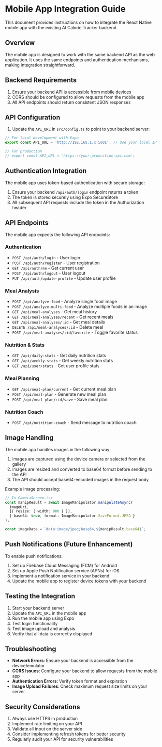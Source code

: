 # Mobile App Integration Guide

This document provides instructions on how to integrate the React Native mobile app with the existing AI Calorie Tracker backend.

## Overview

The mobile app is designed to work with the same backend API as the web application. It uses the same endpoints and authentication mechanisms, making integration straightforward.

## Backend Requirements

1. Ensure your backend API is accessible from mobile devices
2. CORS should be configured to allow requests from the mobile app
3. All API endpoints should return consistent JSON responses

## API Configuration

1. Update the `API_URL` in `src/config.ts` to point to your backend server:

```typescript
// For local development with Expo
export const API_URL = 'http://192.168.1.x:5001'; // Use your local IP address

// For production
// export const API_URL = 'https://your-production-api.com';
```

## Authentication Integration

The mobile app uses token-based authentication with secure storage:

1. Ensure your backend `/api/auth/login` endpoint returns a token
2. The token is stored securely using Expo SecureStore
3. All subsequent API requests include the token in the Authorization header

## API Endpoints

The mobile app expects the following API endpoints:

### Authentication
- `POST /api/auth/login` - User login
- `POST /api/auth/register` - User registration
- `GET /api/auth/me` - Get current user
- `POST /api/auth/logout` - User logout
- `PUT /api/auth/update-profile` - Update user profile

### Meal Analysis
- `POST /api/analyze-food` - Analyze single food image
- `POST /api/analyze-multi-food` - Analyze multiple foods in an image
- `GET /api/meal-analyses` - Get meal history
- `GET /api/meal-analyses/recent` - Get recent meals
- `GET /api/meal-analyses/:id` - Get meal details
- `DELETE /api/meal-analyses/:id` - Delete meal
- `POST /api/meal-analyses/:id/favorite` - Toggle favorite status

### Nutrition & Stats
- `GET /api/daily-stats` - Get daily nutrition stats
- `GET /api/weekly-stats` - Get weekly nutrition stats
- `GET /api/user/stats` - Get user profile stats

### Meal Planning
- `GET /api/meal-plan/current` - Get current meal plan
- `POST /api/meal-plan` - Generate new meal plan
- `POST /api/meal-plan/:id/save` - Save meal plan

### Nutrition Coach
- `POST /api/nutrition-coach` - Send message to nutrition coach

## Image Handling

The mobile app handles images in the following way:

1. Images are captured using the device camera or selected from the gallery
2. Images are resized and converted to base64 format before sending to the API
3. The API should accept base64-encoded images in the request body

Example image processing:

```typescript
// In CameraScreen.tsx
const manipResult = await ImageManipulator.manipulateAsync(
  imageUri,
  [{ resize: { width: 800 } }],
  { base64: true, format: ImageManipulator.SaveFormat.JPEG }
);

const imageData = `data:image/jpeg;base64,${manipResult.base64}`;
```

## Push Notifications (Future Enhancement)

To enable push notifications:

1. Set up Firebase Cloud Messaging (FCM) for Android
2. Set up Apple Push Notification service (APNs) for iOS
3. Implement a notification service in your backend
4. Update the mobile app to register device tokens with your backend

## Testing the Integration

1. Start your backend server
2. Update the `API_URL` in the mobile app
3. Run the mobile app using Expo
4. Test login functionality
5. Test image upload and analysis
6. Verify that all data is correctly displayed

## Troubleshooting

- **Network Errors**: Ensure your backend is accessible from the device/emulator
- **CORS Issues**: Configure your backend to allow requests from the mobile app
- **Authentication Errors**: Verify token format and expiration
- **Image Upload Failures**: Check maximum request size limits on your server

## Security Considerations

1. Always use HTTPS in production
2. Implement rate limiting on your API
3. Validate all input on the server side
4. Consider implementing refresh tokens for better security
5. Regularly audit your API for security vulnerabilities